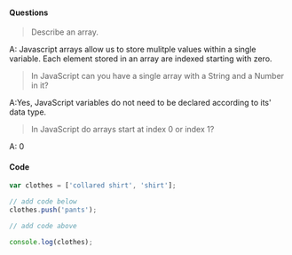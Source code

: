 #### Questions

>Describe an array. 

A: Javascript arrays allow us to store mulitple values within a single variable. Each element stored in an array are indexed starting with zero.

>In JavaScript can you have a single array with a String and a Number in it? 

A:Yes, JavaScript variables do not need to be declared according to its' data type. 

>In JavaScript do arrays start at index 0 or index 1? 

A: 0


#### Code
```javascript
var clothes = ['collared shirt', 'shirt'];

// add code below
clothes.push('pants');

// add code above

console.log(clothes);
```